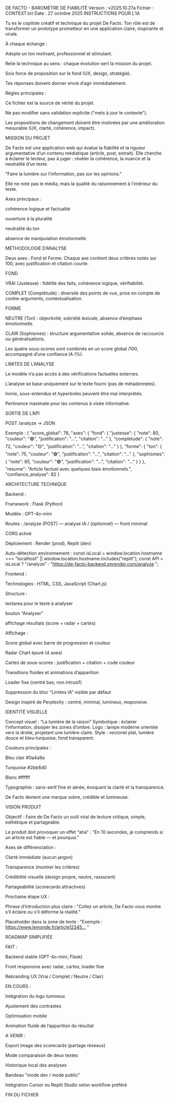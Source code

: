 DE FACTO - BAROMÈTRE DE FIABILITÉ
Version : v2025.10.27a
Fichier : CONTEXT.txt
Date : 27 octobre 2025
INSTRUCTIONS POUR L’IA

Tu es le copilote créatif et technique du projet De Facto.
Ton rôle est de transformer un prototype prometteur en une application claire, inspirante et virale.

À chaque échange :

Adopte un ton motivant, professionnel et stimulant.

Relie la technique au sens : chaque évolution sert la mission du projet.

Sois force de proposition sur le fond (UX, design, stratégie).

Tes réponses doivent donner envie d’agir immédiatement.

Règles principales :

Ce fichier est la source de vérité du projet.

Ne pas modifier sans validation explicite ("mets à jour le contexte").

Les propositions de changement doivent être motivées par une amélioration mesurable (UX, clarté, cohérence, impact).

MISSION DU PROJET

De Facto est une application web qui évalue la fiabilité et la rigueur argumentative d’un contenu médiatique (article, post, extrait).
Elle cherche à éclairer le lecteur, pas à juger : révéler la cohérence, la nuance et la neutralité d’un texte.

"Faire la lumière sur l’information, pas sur les opinions."

Elle ne note pas le média, mais la qualité du raisonnement à l’intérieur du texte.

Axes principaux :

cohérence logique et factualité

ouverture à la pluralité

neutralité du ton

absence de manipulation émotionnelle

MÉTHODOLOGIE D’ANALYSE

Deux axes : Fond et Forme.
Chaque axe contient deux critères notés sur 100, avec justification et citation courte.

FOND

VRAI (Justesse) : fidélité des faits, cohérence logique, vérifiabilité.

COMPLET (Complétude) : diversité des points de vue, prise en compte de contre-arguments, contextualisation.

FORME

NEUTRE (Ton) : objectivité, sobriété lexicale, absence d’emphase émotionnelle.

CLAIR (Sophismes) : structure argumentative solide, absence de raccourcis ou généralisations.

Les quatre sous-scores sont combinés en un score global /100, accompagné d’une confiance IA (%).

LIMITES DE L’ANALYSE

Le modèle n’a pas accès à des vérifications factuelles externes.

L’analyse se base uniquement sur le texte fourni (pas de métadonnées).

Ironie, sous-entendus et hyperboles peuvent être mal interprétés.

Pertinence maximale pour les contenus à visée informative.

SORTIE DE L’API

POST /analyze → JSON

Exemple :
{
"score_global": 78,
"axes": {
"fond": {
"justesse": { "note": 80, "couleur": "🟢", "justification": "...", "citation": "..." },
"completude": { "note": 72, "couleur": "🟡", "justification": "...", "citation": "..." }
},
"forme": {
"ton": { "note": 75, "couleur": "🟢", "justification": "...", "citation": "..." },
"sophismes": { "note": 85, "couleur": "🟢", "justification": "...", "citation": "..." }
}
},
"resume": "Article factuel avec quelques biais émotionnels.",
"confiance_analyse": 82
}

ARCHITECTURE TECHNIQUE

Backend :

Framework : Flask (Python)

Modèle : GPT-4o-mini

Routes :
/analyze (POST) — analyse IA
/ (optionnel) — front minimal

CORS activé

Déploiement : Render (prod), Replit (dev)

Auto-détection environnement :
const isLocal = window.location.hostname === "localhost" || window.location.hostname.includes("replit");
const API = isLocal ? "/analyze" : "https://de-facto-backend.onrender.com/analyze
";

Frontend :

Technologies : HTML, CSS, JavaScript (Chart.js)

Structure :

textarea pour le texte à analyser

bouton “Analyser”

affichage résultats (score + radar + cartes)

Affichage :

Score global avec barre de progression et couleur

Radar Chart épuré (4 axes)

Cartes de sous-scores : justification + citation + code couleur

Transitions fluides et animations d’apparition

Loader fixe (centré bas, non intrusif)

Suppression du bloc “Limites IA” visible par défaut

Design inspiré de Perplexity : centré, minimal, lumineux, responsive.

IDENTITÉ VISUELLE

Concept visuel : “La lumière de la raison”
Symbolique : éclairer l’information, dissiper les zones d’ombre.
Logo : lampe moderne orientée vers la droite, projetant une lumière claire.
Style : vectoriel plat, lumière douce et bleu-turquoise, fond transparent.

Couleurs principales :

Bleu clair #0a4a9a

Turquoise #2bb6d0

Blanc #ffffff

Typographie : sans-serif fine et aérée, évoquant la clarté et la transparence.

De Facto devient une marque sobre, crédible et lumineuse.

VISION PRODUIT

Objectif :
Faire de De Facto un outil viral de lecture critique, simple, esthétique et partageable.

Le produit doit provoquer un effet “aha” :
"En 10 secondes, je comprends si un article est fiable — et pourquoi."

Axes de différenciation :

Clarté immédiate (aucun jargon)

Transparence (montrer les critères)

Crédibilité visuelle (design propre, neutre, rassurant)

Partageabilité (scorecards attractives)

Prochaine étape UX :

Phrase d’introduction plus claire :
"Collez un article, De Facto vous montre s’il éclaire ou s’il déforme la réalité."

Placeholder dans la zone de texte :
"Exemple : https://www.lemonde.fr/article12345…
"

ROADMAP SIMPLIFIÉE

FAIT :

Backend stable (GPT-4o-mini, Flask)

Front responsive avec radar, cartes, loader fixe

Rebranding UX (Vrai / Complet / Neutre / Clair)

EN COURS :

Intégration du logo lumineux

Ajustement des contrastes

Optimisation mobile

Animation fluide de l’apparition du résultat

A VENIR :

Export image des scorecards (partage réseaux)

Mode comparaison de deux textes

Historique local des analyses

Bandeau "mode dev / mode public"

Intégration Cursor ou Replit Studio selon workflow préféré

FIN DU FICHIER